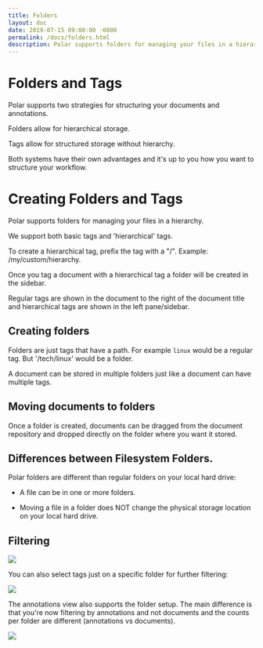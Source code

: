 ```yaml
---
title: Folders
layout: doc
date: 2019-07-15 09:00:00 -0800
permalink: /docs/folders.html
description: Polar supports folders for managing your files in a hierarchy. 
---
```


# Folders and Tags

Polar supports two strategies for structuring your documents and annotations.

Folders allow for hierarchical storage.

Tags allow for structured storage without hierarchy.

Both systems have their own advantages and it's up to you how you want to structure your workflow.

# Creating Folders and Tags

Polar supports folders for managing your files in a hierarchy.

We support both basic tags and 'hierarchical' tags.

To create a hierarchical tag, prefix the tag with a "/". Example: /my/custom/hierarchy.

Once you tag a document with a hierarchical tag a folder will be created in the sidebar. 

Regular tags are shown in the document to the right of the document title and hierarchical tags are shown in the left 
pane/sidebar.

## Creating folders

Folders are just tags that have a path.  For example ```linux``` would be a regular tag.  But '/tech/linux' would be 
a folder.  

A document can be stored in multiple folders just like a document can have multiple tags. 

## Moving documents to folders

Once a folder is created, documents can be dragged from the document repository and dropped directly 
on the folder where you want it stored.

## Differences between Filesystem Folders.

Polar folders are different than regular folders on your local hard drive:

- A file can be in one or more folders.

- Moving a file in a folder does NOT change the physical storage location on your local hard drive.

## Filtering

<img class="img-fluid img-shadow" src="https://i.imgur.com/IahYDAE.png">

You can also select tags just on a specific folder for further filtering:

<img class="img-fluid img-shadow" src="https://i.imgur.com/KBImGeT.png">

The annotations view also supports the folder setup. The main difference is that you're now filtering by annotations
and not documents and the counts per folder are different (annotations vs documents).

<img class="img-fluid img-shadow" src="https://i.imgur.com/BEwHOq6.png">

